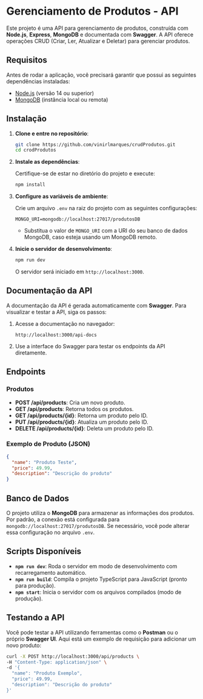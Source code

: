 
# Gerenciamento de Produtos - API

Este projeto é uma API para gerenciamento de produtos, construída com **Node.js**, **Express**, **MongoDB** e documentada com **Swagger**. A API oferece operações CRUD (Criar, Ler, Atualizar e Deletar) para gerenciar produtos.

## Requisitos

Antes de rodar a aplicação, você precisará garantir que possui as seguintes dependências instaladas:

- [Node.js](https://nodejs.org/) (versão 14 ou superior)
- [MongoDB](https://www.mongodb.com/) (instância local ou remota)

## Instalação

1. **Clone e entre no repositório**:

   ```bash
   git clone https://github.com/vinirlmarques/crudProdutos.git
   cd crodProdutos
   ```

2. **Instale as dependências**:

   Certifique-se de estar no diretório do projeto e execute:

   ```bash
   npm install
   ```

3. **Configure as variáveis de ambiente**:

   Crie um arquivo `.env` na raiz do projeto com as seguintes configurações:

   ```env
   MONGO_URI=mongodb://localhost:27017/produtosDB
   ```

   - Substitua o valor de `MONGO_URI` com a URI do seu banco de dados MongoDB, caso esteja usando um MongoDB remoto.

4. **Inicie o servidor de desenvolvimento**:

   ```bash
   npm run dev
   ```

   O servidor será iniciado em `http://localhost:3000`.

## Documentação da API

A documentação da API é gerada automaticamente com **Swagger**. Para visualizar e testar a API, siga os passos:

1. Acesse a documentação no navegador:

   ```
   http://localhost:3000/api-docs
   ```

2. Use a interface do Swagger para testar os endpoints da API diretamente.

## Endpoints

### Produtos

- **POST /api/products**: Cria um novo produto.
- **GET /api/products**: Retorna todos os produtos.
- **GET /api/products/{id}**: Retorna um produto pelo ID.
- **PUT /api/products/{id}**: Atualiza um produto pelo ID.
- **DELETE /api/products/{id}**: Deleta um produto pelo ID.

### Exemplo de Produto (JSON)

```json
{
  "name": "Produto Teste",
  "price": 49.99,
  "description": "Descrição do produto"
}
```

## Banco de Dados

O projeto utiliza o **MongoDB** para armazenar as informações dos produtos. Por padrão, a conexão está configurada para `mongodb://localhost:27017/produtosDB`. Se necessário, você pode alterar essa configuração no arquivo `.env`.

## Scripts Disponíveis

- **`npm run dev`**: Roda o servidor em modo de desenvolvimento com recarregamento automático.
- **`npm run build`**: Compila o projeto TypeScript para JavaScript (pronto para produção).
- **`npm start`**: Inicia o servidor com os arquivos compilados (modo de produção).

## Testando a API

Você pode testar a API utilizando ferramentas como o **Postman** ou o próprio **Swagger UI**. Aqui está um exemplo de requisição para adicionar um novo produto:

```bash
curl -X POST http://localhost:3000/api/products \
-H "Content-Type: application/json" \
-d '{
  "name": "Produto Exemplo",
  "price": 49.99,
  "description": "Descrição do produto"
}'
```
